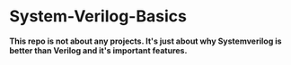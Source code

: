 # System-Verilog-Basics  

**This repo is not about any projects. It's just about why Systemverilog is better than Verilog and it's important features.**
